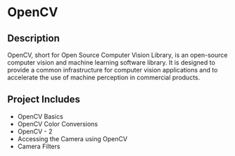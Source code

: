 # OpenCV

## Description

OpenCV, short for Open Source Computer Vision Library, is an open-source computer vision and machine learning software library. It is designed to provide a common infrastructure for computer vision applications and to accelerate the use of machine perception in commercial products.

## Project Includes

- OpenCV Basics
- OpenCV Color Conversions
- OpenCV - 2
- Accessing the Camera using OpenCV
- Camera Filters
